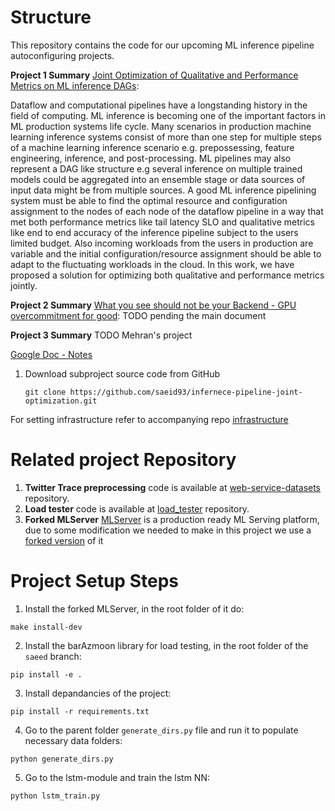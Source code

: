 # Structure

This repository contains the code for our upcoming ML inference pipeline autoconfiguring projects.

**Project 1 Summary** [Joint Optimization of Qualitative and Performance Metrics on ML inference DAGs](https://www.overleaf.com/read/pfnwptxyktff):

Dataflow and computational pipelines have a longstanding history in the field of computing. ML inference is becoming one of the important factors in ML production systems life cycle. Many scenarios in production machine learning inference systems consist of more than one step for multiple steps of a machine learning inference scenario e.g. prepossessing, feature engineering, inference, and post-processing. ML pipelines may also represent a DAG like structure e.g several inference on multiple trained models could be aggregated into an ensemble stage or data sources of input data might be from multiple sources. A good ML inference pipelining system must be able to find the optimal resource and configuration assignment to the nodes of each node of the dataflow pipeline in a way that met both performance metrics like tail latency SLO and qualitative metrics like end to end accuracy of the inference pipeline subject to the users limited budget. Also incoming workloads from the users in production are variable and the initial configuration/resource assignment should be able to adapt to the fluctuating workloads in the cloud. In this work, we have proposed a solution for optimizing both qualitative and performance metrics jointly.

**Project 2 Summary** [What you see should not be your Backend - GPU overcommitment for good](https://www.overleaf.com/read/pvmxxqcgcfnn):
TODO pending the main document

**Project 3 Summary** TODO Mehran's project

[Google Doc - Notes](https://docs.google.com/document/d/1VbMDl_09n77NCRk58C9vqzDLGkgfliPUYxS3NVX8fgw/edit?usp=sharing)

1. Download subproject source code from GitHub
   ```
   git clone https://github.com/saeid93/infernece-pipeline-joint-optimization.git
   ```

For setting infrastructure refer to accompanying repo [infrastructure](https://github.com/reconfigurable-ml-pipeline/infrastructure)

# Related project Repository

1. **Twitter Trace preprocessing** code is available at [web-service-datasets](https://github.com/reconfigurable-ml-pipeline/web-service-datasets) repository.
2. **Load tester** code is available at [load_tester](https://github.com/reconfigurable-ml-pipeline/load_tester) repository.
3. **Forked MLServer** [MLServer](https://github.com/SeldonIO/MLServer) is a production ready ML Serving platform, due to some modification we needed to make in this project we use a [forked version](https://github.com/saeid93/MLServer) of it

# Project Setup Steps
1. Install the forked MLServer, in the root folder of it do:
```
make install-dev
```
2. Install the barAzmoon library for load testing, in the root folder of the `saeed` branch:
```
pip install -e .
```
3. Install depandancies of the project:
```
pip install -r requirements.txt
```
4. Go to the parent folder `generate_dirs.py` file and run it to populate necessary data folders:
```
python generate_dirs.py
```
5. Go to the lstm-module and train the lstm NN:
```
python lstm_train.py
```

